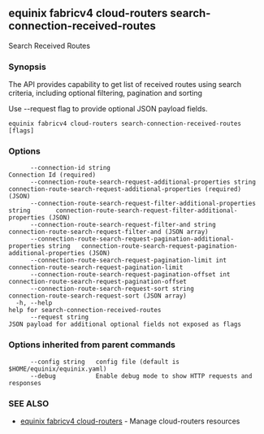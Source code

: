 ## equinix fabricv4 cloud-routers search-connection-received-routes

Search Received Routes

### Synopsis

The API provides capability to get list of received routes using search criteria, including optional filtering, pagination and sorting

Use --request flag to provide optional JSON payload fields.

```
equinix fabricv4 cloud-routers search-connection-received-routes [flags]
```

### Options

```
      --connection-id string                                                      Connection Id (required)
      --connection-route-search-request-additional-properties string              connection-route-search-request-additional-properties (required) (JSON)
      --connection-route-search-request-filter-additional-properties string       connection-route-search-request-filter-additional-properties (JSON)
      --connection-route-search-request-filter-and string                         connection-route-search-request-filter-and (JSON array)
      --connection-route-search-request-pagination-additional-properties string   connection-route-search-request-pagination-additional-properties (JSON)
      --connection-route-search-request-pagination-limit int                      connection-route-search-request-pagination-limit
      --connection-route-search-request-pagination-offset int                     connection-route-search-request-pagination-offset
      --connection-route-search-request-sort string                               connection-route-search-request-sort (JSON array)
  -h, --help                                                                      help for search-connection-received-routes
      --request string                                                            JSON payload for additional optional fields not exposed as flags
```

### Options inherited from parent commands

```
      --config string   config file (default is $HOME/equinix/equinix.yaml)
      --debug           Enable debug mode to show HTTP requests and responses
```

### SEE ALSO

* [equinix fabricv4 cloud-routers](equinix_fabricv4_cloud-routers.md)	 - Manage cloud-routers resources

